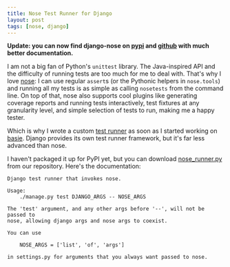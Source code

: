 ```yaml
---
title: Nose Test Runner for Django
layout: post
tags: [nose, django]
---
```


**Update: you can now find django-nose on [pypi][] and [github][] with much
better documentation.**

[pypi]: http://pypi.python.org/pypi/django-nose
[github]: http://github.com/jbalogh/django-nose

I am not a big fan of Python's `unittest` library.  The Java-inspired API and
the difficulty of running tests are too much for me to deal with.  That's why I
love [nose][]: I can use regular `assert`s (or the Pythonic helpers in
`nose.tools`) and running all my tests is as simple as calling `nosetests` from
the command line.  On top of that, nose also supports cool plugins like
generating coverage reports and running tests interactively, test fixtures at
any granularity level, and simple selection of tests to run, making me a happy
tester.

Which is why I wrote a custom [test runner][tr] as soon as I started working on
[basie][].  Django provides its own test runner framework, but it's far less
advanced than nose.

I haven't packaged it up for PyPI yet, but you can download
[nose_runner.py][nr] from our repository.  Here's the documentation:

    Django test runner that invokes nose.

    Usage:
        ./manage.py test DJANGO_ARGS -- NOSE_ARGS

    The 'test' argument, and any other args before '--', will not be passed to
    nose, allowing django args and nose args to coexist.

    You can use

        NOSE_ARGS = ['list', 'of', 'args']

    in settings.py for arguments that you always want passed to nose.

[nose]: http://www.somethingaboutorange.com/mrl/projects/nose/
[tr]: http://docs.djangoproject.com/en/dev/topics/testing/#defining-a-test-runner
[basie]: basieproject.org
[nr]: http://code.basieproject.org/trunk/apps/django_nose/nose_runner.py
